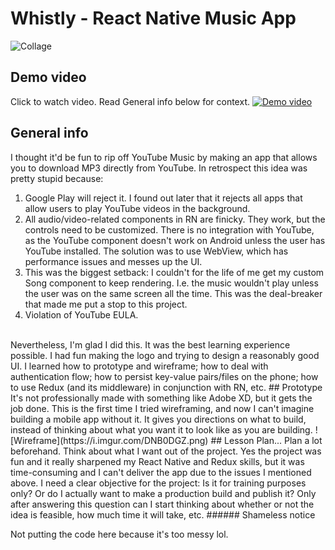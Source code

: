 ﻿# Whistly - React Native Music App
![Collage](https://i.imgur.com/T8PRCx3.png)
## Demo video
Click to watch video. Read General info below for context.
[
![Demo video](https://i.imgur.com/GdnIrjL.png)](https://www.youtube.com/watch?v=2qI87Yws7vc)
## General info
I thought it'd be fun to rip off YouTube Music by making an app that allows you to download MP3 directly from YouTube. In retrospect this idea was pretty stupid because:
1. Google Play will reject it. I found out later that it rejects all apps that allow users to play YouTube videos in the background.
2. All audio/video-related components in RN are finicky. They work, but the controls need to be customized. There is no integration with YouTube, as the YouTube component doesn't work on Android unless the user has YouTube installed. The solution was to use WebView, which has performance issues and messes up the UI.
3. This was the biggest setback: I couldn't for the life of me get my custom Song component to keep rendering. I.e. the music wouldn't play unless the user was on the same screen all the time. This was the deal-breaker that made me put a stop to this project.
4. Violation of YouTube EULA.
<br>
Nevertheless, I'm glad I did this. It was the best learning experience possible. I had fun making the logo and trying to design a reasonably good UI. I learned how to prototype and wireframe; how to deal with authentication flow; how to persist key-value pairs/files on the phone; how to use Redux (and its middleware) in conjunction with RN, etc.
## Prototype
It's not professionally made with something like Adobe XD, but it gets the job done. This is the first time I tried wireframing, and now I can't imagine building a mobile app without it. It gives you directions on what to build, instead of thinking about what you want it to look like as you are building.
![Wireframe](https://i.imgur.com/DNB0DGZ.png)
## Lesson
Plan... Plan a lot beforehand. Think about what I want out of the project. Yes the project was fun and it really sharpened my React Native and Redux skills, but it was time-consuming and I can't deliver the app due to the issues I mentioned above. I need a clear objective for the project: Is it for training purposes only? Or do I actually want to make a production build and publish it? Only after answering this question can I start thinking about whether or not the idea is feasible, how much time it will take, etc.
###### Shameless notice

Not putting the code here because it's too messy lol.

